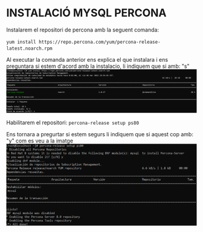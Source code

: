 # INSTALACIÓ MYSQL PERCONA

Instalarem el repositori de percona amb la seguent comanda:

`yum install https://repo.percona.com/yum/percona-release-latest.noarch.rpm`

Al executar la comanda anterior ens explica el que instalara i ens preguntara si estem d'acord amb la instalacio, li indiquem que si amb: "s"
![Image text](https://github.com/MarcGarcia03/Bases-de-dades/blob/main/Ap1/Instalacio-Percona/imgs/2022-03-04_18-57.png)

Habilitarem el repositori:
`percona-release setup ps80`

Ens tornara a pregurtar si estem segurs li indiquem que si aquest cop amb: "y" com es veu a la imatge
![Image text](https://github.com/MarcGarcia03/Bases-de-dades/blob/main/Ap1/Instalacio-Percona/imgs/2022-03-04_19-18.png)